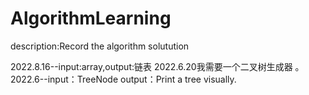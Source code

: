 # AlgorithmLearning

description:Record the algorithm solutution 


2022.8.16--input:array,output:链表 
2022.6.20我需要一个二叉树生成器 。
2022.6--input：TreeNode output：Print a tree visually.



